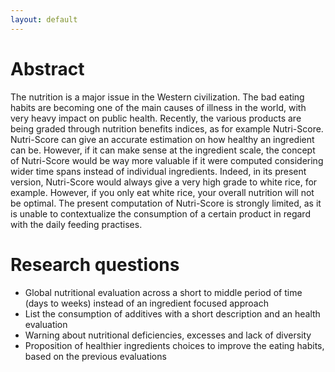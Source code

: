 ```yaml
---
layout: default
---
```

# Abstract
The nutrition is a major issue in the Western civilization. The bad eating habits are becoming one of the main causes of illness in the world, with very heavy impact on public health. Recently, the various products are being graded through nutrition benefits indices, as for example Nutri-Score. 
Nutri-Score can give an accurate estimation on how healthy an ingredient can be. However, if it can make sense at the ingredient scale, the concept of Nutri-Score would be way more valuable if it were computed considering wider time spans instead of individual ingredients. Indeed, in its present version, Nutri-Score would always give a very high grade to white rice, for example. However, if you only eat white rice, your overall nutrition will not be optimal. The present computation of Nutri-Score is strongly limited, as it is unable to contextualize the consumption of a certain product in regard with the daily feeding practises.

# Research questions
* Global nutritional evaluation across a short to middle period of time (days to weeks) instead of an ingredient focused approach
* List the consumption of additives with a short description and an health evaluation
* Warning about nutritional deficiencies, excesses and lack of diversity
* Proposition of healthier ingredients choices to improve the eating habits, based on the previous evaluations 